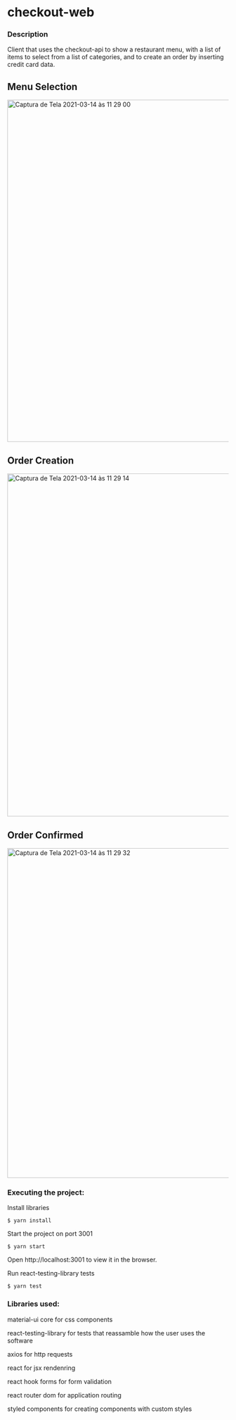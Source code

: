 # checkout-web

### Description
Client that uses the checkout-api to show a restaurant menu, with a list of items to select from a list of categories, and to create an order by inserting credit card data.

## Menu Selection
<img width="777" alt="Captura de Tela 2021-03-14 às 11 29 00" src="https://user-images.githubusercontent.com/14209823/111072275-9abf2880-84b8-11eb-87bc-8567a2ff058f.png">

## Order Creation
<img width="779" alt="Captura de Tela 2021-03-14 às 11 29 14" src="https://user-images.githubusercontent.com/14209823/111072277-9dba1900-84b8-11eb-8eab-ff48b215a3b3.png">

## Order Confirmed
<img width="749" alt="Captura de Tela 2021-03-14 às 11 29 32" src="https://user-images.githubusercontent.com/14209823/111072280-9f83dc80-84b8-11eb-85b2-ef99186de144.png">

### Executing the project:

Install libraries
```
$ yarn install
```

Start the project on port 3001
```
$ yarn start
```
Open http://localhost:3001 to view it in the browser.

Run react-testing-library tests
```
$ yarn test
```

### Libraries used:

material-ui core for css components

react-testing-library for tests that reassamble how the user uses the software

axios for http requests

react for jsx rendenring

react hook forms for form validation

react router dom for application routing

styled components for creating components with custom styles
